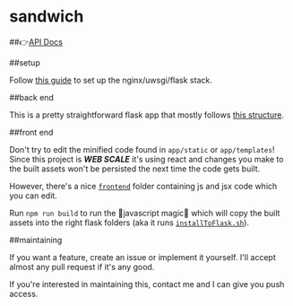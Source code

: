 # sandwich

##👉[API Docs](https://github.com/veggiedefender/sandwich/blob/master/api.md)

##setup

Follow [this guide](https://www.digitalocean.com/community/tutorials/how-to-serve-flask-applications-with-uwsgi-and-nginx-on-ubuntu-16-04) to set up the nginx/uwsgi/flask stack.

##back end

This is a pretty straightforward flask app that mostly follows [this structure](https://github.com/pallets/flask/wiki/Large-app-how-to).

##front end

Don't try to edit the minified code found in `app/static` or `app/templates`!
Since this project is ***WEB SCALE*** it's using react and changes you make to the built assets won't be persisted the next time the code gets built.

However, there's a nice [`frontend`](https://github.com/veggiedefender/sandwich/tree/master/frontend) folder containing js and jsx code which you can edit.

Run `npm run build` to run the 🌟javascript magic🌟 which will copy the built assets into the 
right flask folders (aka it runs [`installToFlask.sh`](https://github.com/veggiedefender/sandwich/blob/master/frontend/installToFlask.sh)).

##maintaining

If you want a feature, create an issue or implement it yourself. I'll accept almost any pull request if it's any good.

If you're interested in maintaining this, contact me and I can give you push access.
